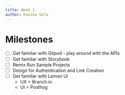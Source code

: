 ```yaml
---
title: Week 1
author: Kanika Gola
---
```


# Milestones

- [ ] Get familiar with Gitpod - play around with the APIs
- [ ] Get familiar with Storybook
- [ ] Remix Run Sample Projects
- [ ] Design for Authentication and Link Creation
- [ ] Get familiar with Lemon UI
  - UX = Branch.io
  - UI = Posthog

